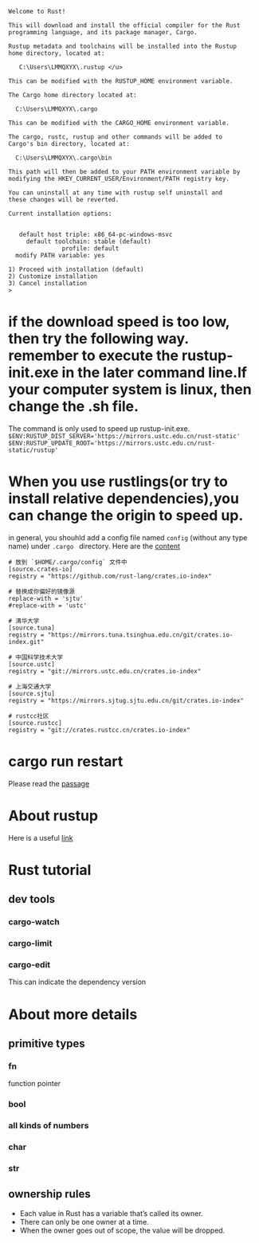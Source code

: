 ```
Welcome to Rust!

This will download and install the official compiler for the Rust
programming language, and its package manager, Cargo.

Rustup metadata and toolchains will be installed into the Rustup
home directory, located at:

   C:\Users\LMMQXYX\.rustup </u>

This can be modified with the RUSTUP_HOME environment variable.

The Cargo home directory located at:

  C:\Users\LMMQXYX\.cargo

This can be modified with the CARGO_HOME environment variable.

The cargo, rustc, rustup and other commands will be added to
Cargo's bin directory, located at:

  C:\Users\LMMQXYX\.cargo\bin

This path will then be added to your PATH environment variable by
modifying the HKEY_CURRENT_USER/Environment/PATH registry key.

You can uninstall at any time with rustup self uninstall and
these changes will be reverted.

Current installation options:


   default host triple: x86_64-pc-windows-msvc
     default toolchain: stable (default)
               profile: default
  modify PATH variable: yes

1) Proceed with installation (default)
2) Customize installation
3) Cancel installation
>
```

# if the download speed is too low, then try the following way. remember to execute the rustup-init.exe in the later command line.If your computer system is linux, then change the .sh file.
The command is only used to speed up rustup-init.exe.
``` $ENV:RUSTUP_DIST_SERVER='https://mirrors.ustc.edu.cn/rust-static' ```
``` $ENV:RUSTUP_UPDATE_ROOT='https://mirrors.ustc.edu.cn/rust-static/rustup' ```

# When you use rustlings(or try to install relative dependencies),you can change the origin to speed up.
in general, you shouhld add a config file named ```config``` (without any type name) under ```.cargo ``` directory. Here are the [content][link]
```
# 放到 `$HOME/.cargo/config` 文件中
[source.crates-io]
registry = "https://github.com/rust-lang/crates.io-index"

# 替换成你偏好的镜像源
replace-with = 'sjtu'
#replace-with = 'ustc'

# 清华大学
[source.tuna]
registry = "https://mirrors.tuna.tsinghua.edu.cn/git/crates.io-index.git"

# 中国科学技术大学
[source.ustc]
registry = "git://mirrors.ustc.edu.cn/crates.io-index"

# 上海交通大学
[source.sjtu]
registry = "https://mirrors.sjtug.sjtu.edu.cn/git/crates.io-index"

# rustcc社区
[source.rustcc]
registry = "git://crates.rustcc.cn/crates.io-index"

```

# cargo run restart
Please read the [passage][link2]

# About rustup
Here is a useful [link][link3]

# Rust tutorial
##  dev tools
### cargo-watch
### cargo-limit

### cargo-edit
This can indicate the dependency version
# About more details
## primitive types
### fn
function pointer

### bool
### all kinds of numbers
### char
### str

## ownership rules
- Each value in Rust has a variable that’s called its owner.
- There can only be one owner at a time.
- When the owner goes out of scope, the value will be dropped.


[link2]:https://stackoverflow.com/questions/29461693/how-can-i-get-cargo-to-recompile-changed-files-automatically
[link3]:https://www.jianshu.com/p/cf1b534dbb16
[link]:https://learnku.com/articles/49977